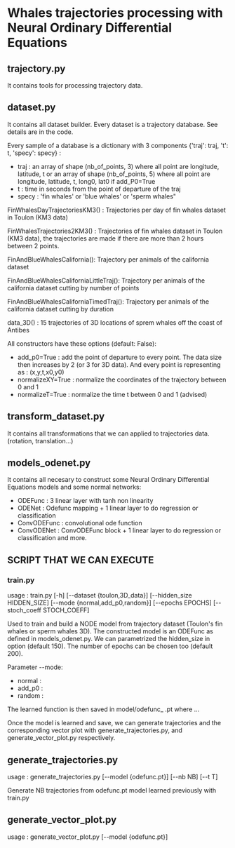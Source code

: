 # Whales trajectories processing with Neural Ordinary Differential Equations

## trajectory.py 

It contains tools for processing trajectory data.

## dataset.py

It contains all dataset builder. Every dataset is a trajectory database. See details are in the code.

Every sample of a database is a dictionary with 3 components {'traj': traj, 't': t, 'specy': specy} :
- traj : an array of shape (nb_of_points, 3) where all point are longitude, latitude, t
    or an array of shape (nb_of_points, 5) where all point are longitude, latitude, t, long0, lat0 if add_P0=True
- t : time in seconds from the point of departure of the traj
- specy : 'fin whales' or 'blue whales' or 'sperm whales"


FinWhalesDayTrajectoriesKM3() : Trajectories per day of fin whales dataset in Toulon (KM3 data)

FinWhalesTrajectories2KM3() : Trajectories of fin whales dataset in Toulon (KM3 data), the trajectories are made if there are more than 2 hours between 2 points.

FinAndBlueWhalesCalifornia(): Trajectory per animals of the california dataset

FinAndBlueWhalesCaliforniaLittleTraj(): Trajectory per animals of the california dataset cutting by number of points

FinAndBlueWhalesCaliforniaTimedTraj(): Trajectory per animals of the california dataset cutting by duration

data_3D() : 15 trajectories of 3D locations of sprem whales off the coast of Antibes 

All constructors have these options (default: False): 
- add_p0=True : add the point of departure to every point. The data size then increases by 2 (or 3 for 3D data). And every point is representing as : (x,y,t,x0,y0)
- normalizeXY=True : normalize the coordinates of the trajectory between 0 and 1
- normalizeT=True : normalize the time t between 0 and 1 (advised)



## transform_dataset.py

It contains all transformations that we can applied to trajectories data. (rotation, translation...)

## models_odenet.py

It contains all necesary to construct some Neural Ordinary Differential Equations models and some normal networks:
- ODEFunc : 3 linear layer with tanh non linearity
- ODENet : Odefunc mapping + 1 linear layer to do regression or classification
- ConvODEFunc : convolutional ode function
- ConvODENet : ConvODEFunc block + 1 linear layer to do regression or classification
and more.

## SCRIPT THAT WE CAN EXECUTE

### train.py 
usage : train.py [-h] [--dataset {toulon,3D_data}] [--hidden_size HIDDEN_SIZE] [--mode {normal,add_p0,random}] [--epochs EPOCHS] [--stoch_coeff STOCH_COEFF]

Used to train and build a NODE model from trajectory dataset (Toulon's fin whales or sperm whales 3D). The constructed model is an ODEFunc as defined in models_odenet.py. We can parametrized the hidden_size in option (default 150). The number of epochs can be chosen too (default 200). 

Parameter --mode:
- normal :
- add_p0 :
- random :

The learned function is then saved in model/odefunc_ .pt where ... 

Once the model is learned and save, we can generate trajectories and the corresponding vector plot with generate_trajectories.py, and generate_vector_plot.py respectively.

## generate_trajectories.py
usage : generate_trajectories.py [--model {odefunc.pt}] [--nb NB] [--t T]

Generate NB trajectories from odefunc.pt model learned previously with train.py

## generate_vector_plot.py
usage : generate_vector_plot.py [--model {odefunc.pt}]

